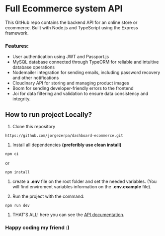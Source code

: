 # Full Ecommerce system API

This GitHub repo contains the backend API for an online store or ecommerce. Built with Node.js and TypeScript using the Express framework.

### Features:
- User authentication using JWT and Passport.js
- MySQL database connected through TypeORM for reliable and intuitive database operations
- Nodemailer integration for sending emails, including password recovery and other notifications
- Cloudinary API for storing and managing product images
- Boom for sending developer-friendly errors to the frontend
- Joi for data filtering and validation to ensure data consistency and integrity.


## How to run project Locally?

1. Clone this repository 
```
https://github.com/jorgezerpa/dashboard-ecommerce.git
```

1. Install all dependencies **(preferibly use clean install)**
```
npm ci 
```
or 
```
npm install 
```

1. create a __.env__ file on the root folder and set the needed variables. (You will find enviroment variables information on the **.env.example** file).


1. Run the project with the command:
```
npm run dev
```

1. THAT'S ALL! here you can see the [API documentation](https://documenter.getpostman.com/view/17956788/2s8Z6x3DhN).

### Happy coding my friend :)

